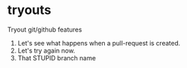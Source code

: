 # tryouts
Tryout git/github features

1. Let's see what happens when a pull-request is created.
2. Let's try again now. 
3. That STUPID branch name
